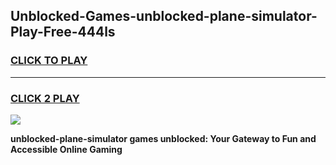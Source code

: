 
## Unblocked-Games-unblocked-plane-simulator-Play-Free-444ls
<h3>
<a href="https://premium76.site?title=unblocked-plane-simulator&ref=21A">CLICK TO PLAY</a></h3>
<hr>

<h3>
<a href="https://premium76.site?title=unblocked-plane-simulator&ref=21A">CLICK 2 PLAY</a>
  
</h3>

<a href="https://premium76.site?title=unblocked-plane-simulator&ref=21A"><img src="https://clearcache.store/games.png"></a>


**unblocked-plane-simulator games unblocked: Your Gateway to Fun and Accessible Online Gaming**
